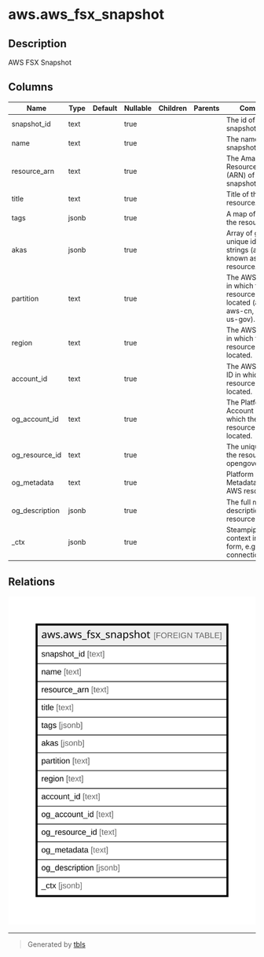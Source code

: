 # aws.aws_fsx_snapshot

## Description

AWS FSX Snapshot

## Columns

| Name | Type | Default | Nullable | Children | Parents | Comment |
| ---- | ---- | ------- | -------- | -------- | ------- | ------- |
| snapshot_id | text |  | true |  |  | The id of the snapshot. |
| name | text |  | true |  |  | The name of the snapshot. |
| resource_arn | text |  | true |  |  | The Amazon Resource Name (ARN) of the snapshot |
| title | text |  | true |  |  | Title of the resource. |
| tags | jsonb |  | true |  |  | A map of tags for the resource. |
| akas | jsonb |  | true |  |  | Array of globally unique identifier strings (also known as) for the resource. |
| partition | text |  | true |  |  | The AWS partition in which the resource is located (aws, aws-cn, or aws-us-gov). |
| region | text |  | true |  |  | The AWS Region in which the resource is located. |
| account_id | text |  | true |  |  | The AWS Account ID in which the resource is located. |
| og_account_id | text |  | true |  |  | The Platform Account ID in which the resource is located. |
| og_resource_id | text |  | true |  |  | The unique ID of the resource in opengovernance. |
| og_metadata | text |  | true |  |  | Platform Metadata of the AWS resource. |
| og_description | jsonb |  | true |  |  | The full model description of the resource |
| _ctx | jsonb |  | true |  |  | Steampipe context in JSON form, e.g. connection_name. |

## Relations

![er](aws.aws_fsx_snapshot.svg)

---

> Generated by [tbls](https://github.com/k1LoW/tbls)

